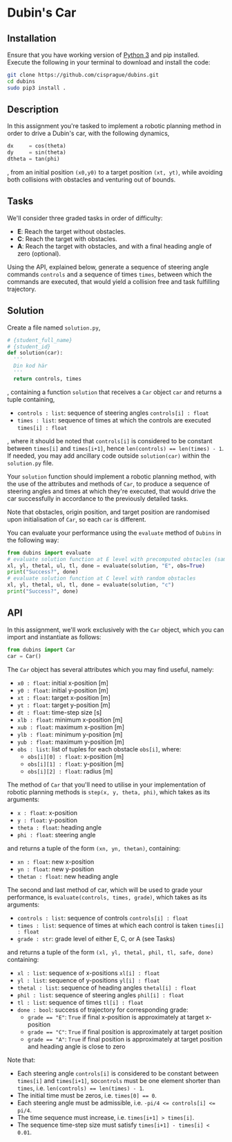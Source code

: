 # Dubin's Car

## Installation
Ensure that you have working version of [Python 3](https://www.python.org/downloads/) and pip installed. <br>
Execute the following in your terminal to download and install the code:

```bash
git clone https://github.com/cisprague/dubins.git
cd dubins
sudo pip3 install .
```

## Description
In this assignment you're tasked to implement a robotic planning method in order to drive a Dubin's car, with the following dynamics,
```python
dx     = cos(theta)
dy     = sin(theta)
dtheta = tan(phi)
```
, from an initial position `(x0,y0)` to a target position `(xt, yt)`, while avoiding both collisions with obstacles and venturing out of bounds.

## Tasks

We'll consider three graded tasks in order of difficulty:
 - **E**: Reach the target without obstacles.
 - **C**: Reach the target with obstacles.
 - **A**: Reach the target with obstacles, and with a final heading angle of zero (optional).

Using the API, explained below, generate a sequence of steering angle commands `controls` and a sequence of times `times`, between which the commands are executed, that would yield a collision free and task fulfilling trajectory.

## Solution
Create a file named `solution.py`,
```python
# {student_full_name}
# {student_id}
def solution(car):
  '''
  Din kod här
  '''
  return controls, times
```
, containing a function `solution` that receives a `Car` object `car` and returns a tuple containing,
 - `controls : list`: sequence of steering angles `controls[i] : float`
 - `times : list`: sequence of times at which the controls are executed `times[i] : float`

, where it should be noted that `controls[i]` is considered to be constant between `times[i]` and `times[i+1]`, hence `len(controls) == len(times) - 1`. If needed, you may add ancillary code outside `solution(car)` within the `solution.py` file.

Your `solution` function should implement a robotic planning method, with the use of the attributes and methods of `Car`, to produce a sequence of steering angles and times at which they're executed, that would drive the car successfully in accordance to the previously detailed tasks.

Note that obstacles, origin position, and target position are randomised upon initialisation of `Car`, so each `car` is different.

You can evaluate your performance using the `evaluate` method of `Dubins` in the following way:

```python
from dubins import evaluate
# evaluate solution function at E level with precomputed obstacles (same as Kattis)
xl, yl, thetal, ul, tl, done = evaluate(solution, "E", obs=True)
print("Success?", done)
# evaluate solution function at C level with random obstacles
xl, yl, thetal, ul, tl, done = evaluate(solution, "c")
print("Success?", done)
```

## API

In this assignment, we'll work exclusively with the `Car` object, which you can import and instantiate as follows:

```python
from dubins import Car
car = Car()
```

The `Car` object has several attributes which you may find useful, namely:
 - `x0 : float`: initial x-position [m]
 - `y0 : float`: initial y-position [m]
 - `xt : float`: target x-position [m]
 - `yt : float`: target y-position [m]
 - `dt : float`: time-step size [s]
 - `xlb : float`: minimum x-position [m]
 - `xub : float`: maximum x-position [m]
 - `ylb : float`: minimum y-position [m]
 - `yub : float`: maximum y-position [m]
 - `obs : list`: list of tuples for each obstacle `obs[i]`, where:
   - `obs[i][0] : float`: x-position [m]
   - `obs[i][1] : float`: y-position [m]
   - `obs[i][2] : float`: radius [m]

The method of `Car` that you'll need to utilise in your implementation of robotic planning methods is `step(x, y, theta, phi)`, which takes as its arguments:
 - `x : float`: x-position
 - `y : float`: y-position
 - `theta : float`: heading angle
 - `phi : float`: steering angle

and returns a tuple of the form `(xn, yn, thetan)`, containing:
 - `xn : float`: new x-position
 - `yn : float`: new y-position
 - `thetan : float`: new heading angle


The second and last method of car, which will be used to grade your performance, is `evaluate(controls, times, grade)`, which takes as its arguments:
 - `controls : list`: sequence of controls `controls[i] : float`
 - `times : list`: sequence of times at which each control is taken `times[i] : float`
 - `grade : str`: grade level of either E, C, or A (see Tasks)

and returns a tuple of the form `(xl, yl, thetal, phil, tl, safe, done)` containing:
 - `xl : list`: sequence of x-positions `xl[i] : float`
 - `yl : list`: sequence of y-positions `yl[i] : float`
 - `thetal : list`: sequence of heading angles `thetal[i] : float`
 - `phil : list`: sequence of steering angles `phil[i] : float`
 - `tl : list`: sequence of times `tl[i] : float`
 - `done : bool`: success of trajectory for corresponding grade:
   - `grade == "E"`: `True` if final x-position is approximately at target x-position
   - `grade == "C"`: `True` if final position is approximately at target position
   - `grade == "A"`: `True` if final position is approximately at target position and heading angle is close to zero

Note that:
 - Each steering angle `controls[i]` is considered to be constant between `times[i]` and `times[i+1]`, so`controls` must be one element shorter than `times`, i.e. `len(controls) == len(times) - 1`.
 - The initial time must be zeros, i.e. `times[0] == 0`.
 - Each steering angle must be admissible, i.e. `-pi/4 <= controls[i] <= pi/4`.
 - The time sequence must increase, i.e. `times[i+1] > times[i]`.
 - The sequence time-step size must satisfy `times[i+1] - times[i] < 0.01`.
